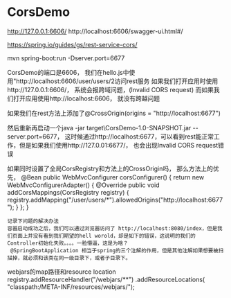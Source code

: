 # CorsDemo

http://127.0.0.1:6606/
http://localhost:6606/swagger-ui.html#/


https://spring.io/guides/gs/rest-service-cors/

mvn spring-boot:run -Dserver.port=6677



CorsDemo的端口是6606， 我们在hello.js中使用"http://localhost:6606/user/users/2访问rest服务
如果我们打开应用时使用http://127.0.0.1:6606/， 系统会报跨域问题，(Invalid CORS request)
而如果我们打开应用使用http://localhost:6606， 就没有跨越问题

如果我们在rest方法上添加了@CrossOrigin(origins = "http://localhost:6677")

然后重新再启动一个java -jar target\CorsDemo-1.0-SNAPSHOT.jar   --server.port=6677，
这时候通过http://localhost:6677，可以看到rest能正常工作，但是如果我们使用http://127.0.01:6677/， 也会出现Invalid CORS request错误

如果同时设置了全局CorsRegistry和方法上的CrossOrigin吗， 那么方法上的优先，
	@Bean
	public WebMvcConfigurer corsConfigurer() {
		return new WebMvcConfigurerAdapter() {
			@Override
			public void addCorsMappings(CorsRegistry registry) {
				registry.addMapping("/user/users/*").allowedOrigins("http://localhost:6677");
			}
		};
	}
	
	
	
	记录下问题的解决办法
	容器启动成功之后，我们可以通过浏览器访问了 http://localhost:8080/index，但是我们页面上并没有看到我们期望的hell worold，却是如下的错误，这说明的我们的Controller初始化失败。。。。一脸懵逼，这是为啥？
	 @SpringBootApplication 相当于spring的三个注解的作用，但是其他注解如果想要被扫描掉，就必须和该类在同一级目录下，或者子目录下。

webjars的map路径和resource location
registry.addResourceHandler("/webjars/**")
                .addResourceLocations(
                        "classpath:/META-INF/resources/webjars/");
